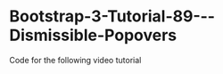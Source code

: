 Bootstrap-3-Tutorial-89---Dismissible-Popovers
==============================================

Code for the following video tutorial 
